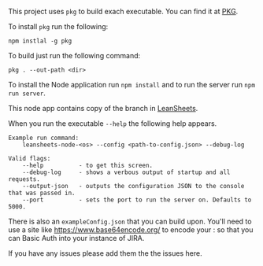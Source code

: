 This project uses `pkg` to build exach executable.  You can find it at [PKG](https://github.com/zeit/pkg). 

To install `pkg` run the following:

    npm instlal -g pkg

To build just run the following command:

    pkg . --out-path <dir>

To install the Node application run `npm install` and to run the server run `npm run server`.

This node app contains copy of the branch in [LeanSheets](https://github.com/paulsjv/leansheets).

When you run the executable `--help` the following help appears.

    Example run command:
        leansheets-node-<os> --config <path-to-config.json> --debug-log
        
    Valid flags:
        --help          - to get this screen.
        --debug-log     - shows a verbous output of startup and all requests.
        --output-json   - outputs the configuration JSON to the console that was passed in.
        --port          - sets the port to run the server on. Defaults to 5000.

There is also an `exampleConfig.json` that you can build upon.  You'll need to use a site like https://www.base64encode.org/ to encode your <username>:<password> so that you can Basic Auth into your instance of JIRA.
    
If you have any issues please add them the the issues here.
